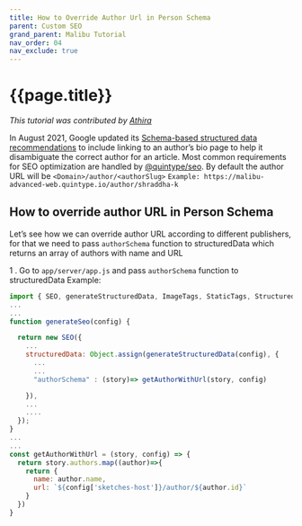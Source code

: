 ```yaml
---
title: How to Override Author Url in Person Schema
parent: Custom SEO
grand_parent: Malibu Tutorial
nav_order: 04
nav_exclude: true
---
```


# {{page.title}}

_This tutorial was contributed by [Athira](https://www.linkedin.com/in/athira-m-r-835ab6105)_

In August 2021, Google updated its [Schema-based structured data recommendations](https://developers.google.com/search/docs/data-types/article "Schema-based structured data recommendations") to include linking to an author’s bio page to help it disambiguate the correct author for an article. Most common requirements for SEO optimization are handled by [@quintype/seo](https://developers.quintype.com/quintype-node-seo/). By default the author URL will be `<Domain>/author/<authorSlug>` `Example: https://malibu-advanced-web.quintype.io/author/shraddha-k`

## How to override author URL in Person Schema

Let’s see how we can override author URL according to different publishers, for that we need to pass `authorSchema` function to structuredData which returns an array of authors with name and URL

1 . Go to `app/server/app.js` and pass `authorSchema` function to structuredData
Example:

```javascript
import { SEO, generateStructuredData, ImageTags, StaticTags, StructuredDataTags, AuthorTags, TextTags } from "@quintype/seo";
...
...
function generateSeo(config) {

  return new SEO({
    ...
    structuredData: Object.assign(generateStructuredData(config), {
      ...
      ...
      "authorSchema" : (story)=> getAuthorWithUrl(story, config)

    }),
    ...
    ....
  });
}
...
...
const getAuthorWithUrl = (story, config) => {
  return story.authors.map((author)=>{
    return {
      name: author.name,
      url: `${config['sketches-host']}/author/${author.id}`
    }
  })
}

```

